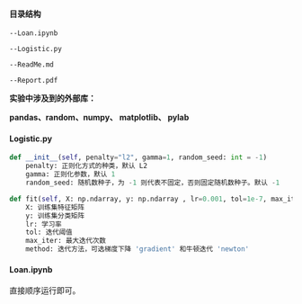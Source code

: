 #### 目录结构

```
--Loan.ipynb

--Logistic.py

--ReadMe.md

--Report.pdf
```



**实验中涉及到的外部库：**

**pandas、random、numpy、 matplotlib、 pylab** 



#### Logistic.py

```python
def __init__(self, penalty="l2", gamma=1, random_seed: int = -1)
    penalty: 正则化方式的种类，默认 L2
    gamma: 正则化参数，默认 1
    random_seed: 随机数种子，为 -1 则代表不固定，否则固定随机数种子。默认 -1
```

```python
def fit(self, X: np.ndarray, y: np.ndarray , lr=0.001, tol=1e-7, max_iter=1e7, method='gradient')
	X: 训练集特征矩阵
    y: 训练集分类矩阵
    lr: 学习率
    tol: 迭代阈值
    max_iter: 最大迭代次数
    method: 迭代方法，可选梯度下降 'gradient' 和牛顿迭代 'newton'
```



#### Loan.ipynb

直接顺序运行即可。